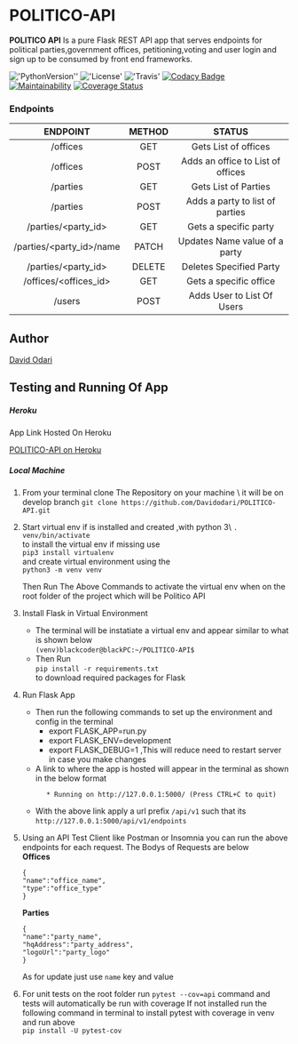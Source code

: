 # POLITICO-API
**POLITICO API** Is a pure Flask REST API app that serves endpoints for political parties,government offices,
petitioning,voting and user login and sign up to be consumed by front end frameworks.

!['PythonVersion''](https://img.shields.io/badge/python-3.6.7-yellow.svg)
!['License'](https://img.shields.io/badge/License-MIT-green.svg)
!['Travis'](https://travis-ci.org/Davidodari/POLITICO-API.svg?branch=develop)
[![Codacy Badge](https://api.codacy.com/project/badge/Grade/3d4db0349f554fdfa87359e1eee2cd06)](https://app.codacy.com/app/Davidodari/POLITICO-API?utm_source=github.com&utm_medium=referral&utm_content=Davidodari/POLITICO-API&utm_campaign=Badge_Grade_Dashboard)
[![Maintainability](https://api.codeclimate.com/v1/badges/4151dd7acdb2ddb19f1f/maintainability)](https://codeclimate.com/github/Davidodari/POLITICO-API/maintainability)
[![Coverage Status](https://coveralls.io/repos/github/Davidodari/POLITICO-API/badge.svg?branch=ch-refactor-tests-163807952)](https://coveralls.io/github/Davidodari/POLITICO-API?branch=ch-refactor-tests-163807952)

### Endpoints

|   ENDPOINT  | METHOD | STATUS |
|:---:|:---:|:---:|
| /offices                |  GET     |  Gets List of offices |
| /offices                |  POST    |  Adds an office to List of offices  |
| /parties                |  GET     |  Gets List of Parties  |
| /parties                |  POST    |  Adds a party to list of parties  |
| /parties/<party_id>     |  GET     |  Gets a specific party  |
| /parties/<party_id>/name|  PATCH   |  Updates Name value of a party  |
| /parties/<party_id>     |  DELETE  |  Deletes Specified Party |
| /offices/<offices_id>   |  GET     |  Gets a specific office |
| /users                  |  POST    |  Adds User to List Of Users  |


## Author

[David Odari](https://github.com/Davidodari)

## Testing and Running Of App

##### Heroku

App Link Hosted On Heroku

[POLITICO-API on Heroku](https://blackpolitico-api-heroku.herokuapp.com/)

##### Local Machine

1. From your terminal clone The Repository on your machine \ it will be on develop branch
   `git clone https://github.com/Davidodari/POLITICO-API.git `

3. Start virtual env if is installed and created ,with python 3\ 
   `. venv/bin/activate` \
    to install the virtual env if missing use\
    ```pip3 install virtualenv```\
    and create virtual environment using the \
    ```python3 -m venv venv```
    
    Then Run The Above Commands to activate the virtual env when on the root folder of the project which will be
    Politico API

4. Install Flask in Virtual Environment    
    -  The terminal will be instatiate a virtual env and appear similar to what is shown below\
   ```(venv)blackcoder@blackPC:~/POLITICO-API$ ```
   -  Then Run \
    ```pip install -r requirements.txt``` \
    to download required packages for Flask
    
5. Run Flask App
   - Then run the following commands to set up the environment and config in the terminal
      - export FLASK_APP=run.py
      - export FLASK_ENV=development
      - export FLASK_DEBUG=1 ,This will reduce need to restart server in case you make changes
   - A link to where the app is hosted will appear in the terminal as shown in the below format
   ``` 
         * Running on http://127.0.0.1:5000/ (Press CTRL+C to quit)
   ```
   - With the above link apply a url prefix `/api/v1` such that its `http://127.0.0.1:5000/api/v1/endpoints`
   
5. Using an API Test Client like Postman or Insomnia you can run the above endpoints for each request.
   The Bodys of Requests are below\
   **Offices**
   ```
   {
   "name":"office_name",
   "type":"office_type"
   }
   ```
   **Parties**
   ```
   {
   "name":"party_name",
   "hqAddress":"party_address",
   "logoUrl":"party_logo"
   }
   ```
   As for update just use `name` key and value 
7. For unit tests  on the root folder run `pytest --cov=api` command and tests will
   automatically be run with coverage 
   If not installed run the following command in terminal to install pytest with coverage in venv and run above  \
   ```pip install -U pytest-cov```